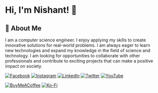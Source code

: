 # Hi, I'm Nishant! 👋
## 🚀 About Me
I am a computer science engineer. I enjoy applying my skills to create innovative solutions for real-world problems. I am always eager to learn new technologies and expand my knowledge in the field of science and technology. I am looking for opportunities to collaborate with other professionals and contribute to exciting projects that can make a positive impact on society.


[![Facebook](https://img.shields.io/badge/Facebook-%231877F2.svg?logo=Facebook&logoColor=white)](https://facebook.com/cosmictechie) [![Instagram](https://img.shields.io/badge/Instagram-%23E4405F.svg?logo=Instagram&logoColor=white)](https://instagram.com/cosmictechieofficial) [![LinkedIn](https://img.shields.io/badge/LinkedIn-%230077B5.svg?logo=linkedin&logoColor=white)](https://linkedin.com/in/cosmictechie) [![Twitter](https://img.shields.io/badge/Twitter-%231DA1F2.svg?logo=Twitter&logoColor=white)](https://twitter.com/cosmictechie) [![YouTube](https://img.shields.io/badge/YouTube-%23FF0000.svg?logo=YouTube&logoColor=white)](https://youtube.com/@cosmictechie) 

<!--
### 💻 Tech Stack:
![Python](https://img.shields.io/badge/python-3670A0?style=plastic&logo=python&logoColor=ffdd54) ![Oracle](https://img.shields.io/badge/Oracle-F80000?style=plastic&logo=oracle&logoColor=white) ![Django](https://img.shields.io/badge/django-%23092E20.svg?style=plastic&logo=django&logoColor=white) ![MongoDB](https://img.shields.io/badge/MongoDB-%234ea94b.svg?style=plastic&logo=mongodb&logoColor=white) ![MySQL](https://img.shields.io/badge/mysql-%2300000f.svg?style=plastic&logo=mysql&logoColor=white) ![Postgres](https://img.shields.io/badge/postgres-%23316192.svg?style=plastic&logo=postgresql&logoColor=white) ![SQLite](https://img.shields.io/badge/sqlite-%2307405e.svg?style=plastic&logo=sqlite&logoColor=white) ![Inkscape](https://img.shields.io/badge/Inkscape-e0e0e0?style=plastic&logo=inkscape&logoColor=080A13) ![Canva](https://img.shields.io/badge/Canva-%2300C4CC.svg?style=plastic&logo=Canva&logoColor=white) ![Blender](https://img.shields.io/badge/blender-%23F5792A.svg?style=plastic&logo=blender&logoColor=white) ![Gimp](https://img.shields.io/badge/Gimp-657D8B?style=plastic&logo=gimp&logoColor=FFFFFF) ![Keras](https://img.shields.io/badge/Keras-%23D00000.svg?style=plastic&logo=Keras&logoColor=white) ![Matplotlib](https://img.shields.io/badge/Matplotlib-%23ffffff.svg?style=plastic&logo=Matplotlib&logoColor=black) ![NumPy](https://img.shields.io/badge/numpy-%23013243.svg?style=plastic&logo=numpy&logoColor=white) ![Pandas](https://img.shields.io/badge/pandas-%23150458.svg?style=plastic&logo=pandas&logoColor=white) ![Plotly](https://img.shields.io/badge/Plotly-%233F4F75.svg?style=plastic&logo=plotly&logoColor=white) ![PyTorch](https://img.shields.io/badge/PyTorch-%23EE4C2C.svg?style=plastic&logo=PyTorch&logoColor=white) ![scikit-learn](https://img.shields.io/badge/scikit--learn-%23F7931E.svg?style=plastic&logo=scikit-learn&logoColor=white) ![Scipy](https://img.shields.io/badge/SciPy-%230C55A5.svg?style=plastic&logo=scipy&logoColor=%white) ![TensorFlow](https://img.shields.io/badge/TensorFlow-%23FF6F00.svg?style=plastic&logo=TensorFlow&logoColor=white)  


### 📊 GitHub Stats: 
![](https://github-readme-stats.vercel.app/api?username=cosmictechie&theme=dark&hide_border=false&count_private=true)<br/>
![](https://github-readme-streak-stats.herokuapp.com/?user=cosmictechie&theme=dark&hide_border=false)<br/>    -->



[![BuyMeACoffee](https://img.shields.io/badge/Buy%20Me%20a%20Coffee-ffdd00?style=for-the-badge&logo=buy-me-a-coffee&logoColor=black)](https://buymeacoffee.com/cosmictechie) [![Ko-Fi](https://img.shields.io/badge/Ko--fi-F16061?style=for-the-badge&logo=ko-fi&logoColor=white)](https://ko-fi.com/cosmictechie) 
<!---
CosmicTechie/CosmicTechie is a ✨ special ✨ repository because its `README.md` (this file) appears on your GitHub profile.
You can click the Preview link to take a look at your changes.
--->
